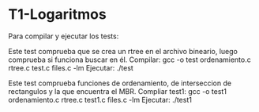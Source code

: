 # T1-Logaritmos

Para compilar y ejecutar los tests:

Este test comprueba que se crea un rtree en el archivo bineario, luego comprueba si funciona buscar en él.
Compilar: gcc -o test ordenamiento.c rtree.c test.c files.c -lm
Ejecutar: ./test

Este test comprueba funciones de ordenamiento, de interseccion de rectangulos y la que encuentra el MBR.
Compliar test1: gcc -o test1 ordenamiento.c rtree.c test1.c files.c -lm
Ejecutar: ./test1